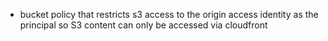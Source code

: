 - bucket policy that restricts s3 access to the origin access identity as the principal so S3 content can only be accessed via cloudfront